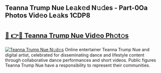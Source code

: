 ## Teanna Trump Nue Le𝚊k𝚎d N𝚞𝚍es - Part-0Oa Photos Vid𝚎o Le𝚊ks 1CDP8

# <h2><a href="http://fb2lzhf.evod.top/?m=Teanna+Trump+Nue">🔗 👉🔴 Teanna Trump Nue Vid𝚎o Ph𝚘t𝚘s</a></h2>

[![Teanna Trump Nue N𝚞d𝚎s](https://i.imgur.com/8V9OHl7.gif)](http://fb2lzhf.evod.top/?m=Teanna+Trump+Nue)
Online entertainer Teanna Trump Nue and digital artist, celebrated for disseminating dance and lifestyle content through collaborative dance performances and short videos. Public figures Teanna Trump Nue have a responsibility to represent their communities. 
